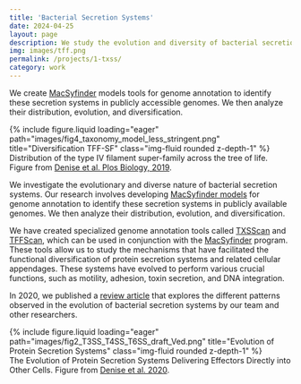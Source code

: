 ```yaml
---
title: 'Bacterial Secretion Systems'
date: 2024-04-25
layout: page
description: We study the evolution and diversity of bacterial secretion systems.
img: images/tff.png
permalink: /projects/1-txss/
category: work
---
```



We create <a href="https://github.com/gem-pasteur/macsyfinder">MacSyfinder</a> models tools for genome annotation to identify these secretion systems in publicly accessible genomes. We then analyze their distribution, evolution, and diversification.

<div class="row">
    <div class="col-sm mt-3 mt-md-0">
        {% include figure.liquid loading="eager" path="images/fig4_taxonomy_model_less_stringent.png" title="Diversification TFF-SF" class="img-fluid rounded z-depth-1" %}
    </div>
</div>
<div class="caption">
    Distribution of the type IV filament super-family across the tree of life. Figure from <a href="https://journals.plos.org/plosbiology/article?id=10.1371/journal.pbio.3000390">Denise et al. Plos Biology, 2019</a>.
</div>

We investigate the evolutionary and diverse nature of bacterial secretion systems. Our research involves developing <a href="https://github.com/macsy-models">MacSyfinder models</a> for genome annotation to identify these secretion systems in publicly available genomes. We then analyze their distribution, evolution, and diversification.

We have created specialized genome annotation tools called <a href="https://github.com/macsy-models/TXSScan">TXSScan</a> and <a href="https://github.com/macsy-models/TFFscan">TFFScan</a>, which can be used in conjunction with the <a href="https://github.com/gem-pasteur/macsyfinder">MacSyfinder</a> program. These tools allow us to study the mechanisms that have facilitated the functional diversification of protein secretion systems and related cellular appendages. These systems have evolved to perform various crucial functions, such as motility, adhesion, toxin secretion, and DNA integration.

In 2020, we published a <a href="https://www.sciencedirect.com/science/article/pii/S0966842X2030007X?via%3Dihub">review article</a> that explores the different patterns observed in the evolution of bacterial secretion systems by our team and other researchers.

<div class="row">
    <div class="col-sm mt-3 mt-md-0">
        {% include figure.liquid loading="eager" path="images/fig2_T3SS_T4SS_T6SS_draft_Ved.png" title="Evolution of Protein Secretion Systems" class="img-fluid rounded z-depth-1" %}
    </div>
</div>
<div class="caption">
    The Evolution of Protein Secretion Systems Delivering Effectors Directly into Other Cells. Figure from <a href="https://www.sciencedirect.com/science/article/pii/S0966842X2030007X?via%3Dihub">Denise et al. 2020</a>.
</div>